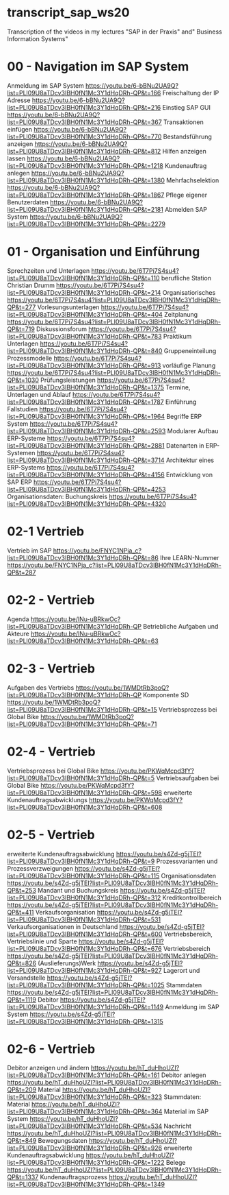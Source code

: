 # transcript_sap_ws20
Transcription of the videos in my lectures "SAP in der Praxis" and" Business Information Systems"
# 00 - Navigation im SAP System 
Anmeldung im SAP System https://youtu.be/6-bBNu2UA9Q?list=PLl09U8aTDcv3IBH0fN1Mc3Y1dHqDRh-QP&t=166
Freischaltung der IP Adresse https://youtu.be/6-bBNu2UA9Q?list=PLl09U8aTDcv3IBH0fN1Mc3Y1dHqDRh-QP&t=216
Einstieg SAP GUI https://youtu.be/6-bBNu2UA9Q?list=PLl09U8aTDcv3IBH0fN1Mc3Y1dHqDRh-QP&t=367
Transaktionen einfügen https://youtu.be/6-bBNu2UA9Q?list=PLl09U8aTDcv3IBH0fN1Mc3Y1dHqDRh-QP&t=770
Bestandsführung anzeigen https://youtu.be/6-bBNu2UA9Q?list=PLl09U8aTDcv3IBH0fN1Mc3Y1dHqDRh-QP&t=812
Hilfen anzeigen lassen https://youtu.be/6-bBNu2UA9Q?list=PLl09U8aTDcv3IBH0fN1Mc3Y1dHqDRh-QP&t=1218
Kundenauftrag anlegen https://youtu.be/6-bBNu2UA9Q?list=PLl09U8aTDcv3IBH0fN1Mc3Y1dHqDRh-QP&t=1380
Mehrfachselektion https://youtu.be/6-bBNu2UA9Q?list=PLl09U8aTDcv3IBH0fN1Mc3Y1dHqDRh-QP&t=1867
Pflege eigener Benutzerdaten https://youtu.be/6-bBNu2UA9Q?list=PLl09U8aTDcv3IBH0fN1Mc3Y1dHqDRh-QP&t=2181
Abmelden SAP System https://youtu.be/6-bBNu2UA9Q?list=PLl09U8aTDcv3IBH0fN1Mc3Y1dHqDRh-QP&t=2279
# 01 - Organisation und Einführung 
Sprechzeiten und Unterlagen https://youtu.be/6T7Pi7S4su4?list=PLl09U8aTDcv3IBH0fN1Mc3Y1dHqDRh-QP&t=110
berufliche Station Christian Drumm https://youtu.be/6T7Pi7S4su4?list=PLl09U8aTDcv3IBH0fN1Mc3Y1dHqDRh-QP&t=214
Organisatiorisches https://youtu.be/6T7Pi7S4su4?list=PLl09U8aTDcv3IBH0fN1Mc3Y1dHqDRh-QP&t=277
Vorlesungsunterlagen https://youtu.be/6T7Pi7S4su4?list=PLl09U8aTDcv3IBH0fN1Mc3Y1dHqDRh-QP&t=404
Zeitplanung https://youtu.be/6T7Pi7S4su4?list=PLl09U8aTDcv3IBH0fN1Mc3Y1dHqDRh-QP&t=719
Diskussionsforum https://youtu.be/6T7Pi7S4su4?list=PLl09U8aTDcv3IBH0fN1Mc3Y1dHqDRh-QP&t=783
Praktikum Unterlagen https://youtu.be/6T7Pi7S4su4?list=PLl09U8aTDcv3IBH0fN1Mc3Y1dHqDRh-QP&t=840
Gruppeneinteilung Prozessmodelle https://youtu.be/6T7Pi7S4su4?list=PLl09U8aTDcv3IBH0fN1Mc3Y1dHqDRh-QP&t=913
vorläufige Planung https://youtu.be/6T7Pi7S4su4?list=PLl09U8aTDcv3IBH0fN1Mc3Y1dHqDRh-QP&t=1030
Prüfungsleistungen https://youtu.be/6T7Pi7S4su4?list=PLl09U8aTDcv3IBH0fN1Mc3Y1dHqDRh-QP&t=1375
Termine, Unterlagen und Ablauf https://youtu.be/6T7Pi7S4su4?list=PLl09U8aTDcv3IBH0fN1Mc3Y1dHqDRh-QP&t=1787
Einführung Fallstudien https://youtu.be/6T7Pi7S4su4?list=PLl09U8aTDcv3IBH0fN1Mc3Y1dHqDRh-QP&t=1964
Begriffe ERP System https://youtu.be/6T7Pi7S4su4?list=PLl09U8aTDcv3IBH0fN1Mc3Y1dHqDRh-QP&t=2593
Modularer Aufbau ERP-Systeme https://youtu.be/6T7Pi7S4su4?list=PLl09U8aTDcv3IBH0fN1Mc3Y1dHqDRh-QP&t=2881
Datenarten in ERP-Systemen https://youtu.be/6T7Pi7S4su4?list=PLl09U8aTDcv3IBH0fN1Mc3Y1dHqDRh-QP&t=3714
Architektur eines ERP-Systems https://youtu.be/6T7Pi7S4su4?list=PLl09U8aTDcv3IBH0fN1Mc3Y1dHqDRh-QP&t=4156
Entwicklung von SAP ERP https://youtu.be/6T7Pi7S4su4?list=PLl09U8aTDcv3IBH0fN1Mc3Y1dHqDRh-QP&t=4253
Organisationsdaten: Buchungskreis https://youtu.be/6T7Pi7S4su4?list=PLl09U8aTDcv3IBH0fN1Mc3Y1dHqDRh-QP&t=4320
# 02-1 Vertrieb 
Vertrieb im SAP https://youtu.be/FNYC1NPja_c?list=PLl09U8aTDcv3IBH0fN1Mc3Y1dHqDRh-QP&t=86
Ihre LEARN-Nummer https://youtu.be/FNYC1NPja_c?list=PLl09U8aTDcv3IBH0fN1Mc3Y1dHqDRh-QP&t=287
# 02-2 - Vertrieb
Agenda https://youtu.be/lNu-uBRkwOc?list=PLl09U8aTDcv3IBH0fN1Mc3Y1dHqDRh-QP
Betriebliche Aufgaben und Akteure https://youtu.be/lNu-uBRkwOc?list=PLl09U8aTDcv3IBH0fN1Mc3Y1dHqDRh-QP&t=63
# 02-3 - Vertrieb
Aufgaben des Vertriebs https://youtu.be/1WMDtRb3poQ?list=PLl09U8aTDcv3IBH0fN1Mc3Y1dHqDRh-QP
Komponente SD https://youtu.be/1WMDtRb3poQ?list=PLl09U8aTDcv3IBH0fN1Mc3Y1dHqDRh-QP&t=15
Vertriebsprozess bei Global Bike https://youtu.be/1WMDtRb3poQ?list=PLl09U8aTDcv3IBH0fN1Mc3Y1dHqDRh-QP&t=71
# 02-4 - Vertrieb
Vertriebsprozess bei Global Bike https://youtu.be/PKWqMcpd3fY?list=PLl09U8aTDcv3IBH0fN1Mc3Y1dHqDRh-QP&t=5
Vertriebsaufgaben bei Global Bike https://youtu.be/PKWqMcpd3fY?list=PLl09U8aTDcv3IBH0fN1Mc3Y1dHqDRh-QP&t=598
erweiterte Kundenauftragsabwicklungs https://youtu.be/PKWqMcpd3fY?list=PLl09U8aTDcv3IBH0fN1Mc3Y1dHqDRh-QP&t=608
# 02-5 - Vertrieb
erweiterte Kundenauftragsabwicklung https://youtu.be/s4Zd-g5jTEI?list=PLl09U8aTDcv3IBH0fN1Mc3Y1dHqDRh-QP&t=9
Prozessvarianten und Prozessverzweigungen https://youtu.be/s4Zd-g5jTEI?list=PLl09U8aTDcv3IBH0fN1Mc3Y1dHqDRh-QP&t=115
Organisationsdaten https://youtu.be/s4Zd-g5jTEI?list=PLl09U8aTDcv3IBH0fN1Mc3Y1dHqDRh-QP&t=253
Mandant und Buchungskreis https://youtu.be/s4Zd-g5jTEI?list=PLl09U8aTDcv3IBH0fN1Mc3Y1dHqDRh-QP&t=312
Kreditkontrollbereich https://youtu.be/s4Zd-g5jTEI?list=PLl09U8aTDcv3IBH0fN1Mc3Y1dHqDRh-QP&t=411
Verkaufsorganisation https://youtu.be/s4Zd-g5jTEI?list=PLl09U8aTDcv3IBH0fN1Mc3Y1dHqDRh-QP&t=531
Verkaufsorganisationen in Deutschland https://youtu.be/s4Zd-g5jTEI?list=PLl09U8aTDcv3IBH0fN1Mc3Y1dHqDRh-QP&t=600
Vertriebsbereich, Vertriebslinie und Sparte https://youtu.be/s4Zd-g5jTEI?list=PLl09U8aTDcv3IBH0fN1Mc3Y1dHqDRh-QP&t=676
Vertriebsbereich https://youtu.be/s4Zd-g5jTEI?list=PLl09U8aTDcv3IBH0fN1Mc3Y1dHqDRh-QP&t=826
(Auslieferungs)Werk https://youtu.be/s4Zd-g5jTEI?list=PLl09U8aTDcv3IBH0fN1Mc3Y1dHqDRh-QP&t=927
Lagerort und Versandstelle https://youtu.be/s4Zd-g5jTEI?list=PLl09U8aTDcv3IBH0fN1Mc3Y1dHqDRh-QP&t=1025
Stammdaten https://youtu.be/s4Zd-g5jTEI?list=PLl09U8aTDcv3IBH0fN1Mc3Y1dHqDRh-QP&t=1119
Debitor https://youtu.be/s4Zd-g5jTEI?list=PLl09U8aTDcv3IBH0fN1Mc3Y1dHqDRh-QP&t=1149
Anmeldung im SAP System https://youtu.be/s4Zd-g5jTEI?list=PLl09U8aTDcv3IBH0fN1Mc3Y1dHqDRh-QP&t=1315
# 02-6 - Vertrieb
Debitor anzeigen und ändern https://youtu.be/hT_duHhoUZI?list=PLl09U8aTDcv3IBH0fN1Mc3Y1dHqDRh-QP&t=161
Debitor anlegen https://youtu.be/hT_duHhoUZI?list=PLl09U8aTDcv3IBH0fN1Mc3Y1dHqDRh-QP&t=209
Material https://youtu.be/hT_duHhoUZI?list=PLl09U8aTDcv3IBH0fN1Mc3Y1dHqDRh-QP&t=323
Stammdaten: Material https://youtu.be/hT_duHhoUZI?list=PLl09U8aTDcv3IBH0fN1Mc3Y1dHqDRh-QP&t=364
Material im SAP System https://youtu.be/hT_duHhoUZI?list=PLl09U8aTDcv3IBH0fN1Mc3Y1dHqDRh-QP&t=534
Nachricht https://youtu.be/hT_duHhoUZI?list=PLl09U8aTDcv3IBH0fN1Mc3Y1dHqDRh-QP&t=849
Bewegungsdaten https://youtu.be/hT_duHhoUZI?list=PLl09U8aTDcv3IBH0fN1Mc3Y1dHqDRh-QP&t=926
erweiterte Kundenauftragsabwicklung https://youtu.be/hT_duHhoUZI?list=PLl09U8aTDcv3IBH0fN1Mc3Y1dHqDRh-QP&t=1222
Belege https://youtu.be/hT_duHhoUZI?list=PLl09U8aTDcv3IBH0fN1Mc3Y1dHqDRh-QP&t=1337
Kundenauftragsprozess https://youtu.be/hT_duHhoUZI?list=PLl09U8aTDcv3IBH0fN1Mc3Y1dHqDRh-QP&t=1349








